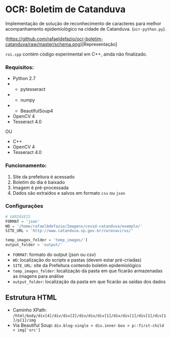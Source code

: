# OCR: Boletim de Catanduva

Implementação de solução de reconhecimento de caracteres para melhor acompanhamento epidemiológico na cidade de Catanduva. (`ocr-python.py`).

(https://github.com/rafaeldefazio/ocr-boletim-catanduva/raw/master/schema.png)[Representação]

`roi.cpp` contém código experimental em C++, ainda não finalizado.

### Requisitos:


- Python 2.7
- - pytesseract
- - numpy
- - BeautifulSoup4
- OpenCV 4
- Tesseract 4.0

OU

- C++
- OpenCV 4
- Tesseract 4.0


### Funcionamento:
1. Site da prefeitura é acessado
2. Boletim do dia é baixado
3. Imagem é pré-processada
4. Dados são extraídos e salvos em formato `csv` ou `json`

### Configurações

```python
# VARIÁVEIS
FORMAT = 'json'
WD = '/home/rafaelbdefazio/Imagens/covid-catanduva/exemplo/'
SITE_URL = 'http://www.catanduva.sp.gov.br/coronavirus/'

temp_images_folder = 'temp_images/']
output_folder = 'output/'
```
- `FORMAT`: formato do output (json ou csv)
- `WD`: localização do scripts e pastas (devem estar pré-criadas)
- `SITE_URL`: site da Prefeitura contendo boletim epidemiológico
- `temp_images_folder`: localização da pasta em que ficarão armazenadas as imagens para análise
- `output_folder`: localização da pasta em que ficarão as saídas dos dados


## Estrutura HTML

- Caminho XPath: `/html/body/div[4]/div/div[2]/div/div/div[1]/div/div[1]/div[1]/div[1]/p[1]/img`
- Via Beautiful Soup: `div.blog-single > div.inner-box > p::first-child > img['src']`

